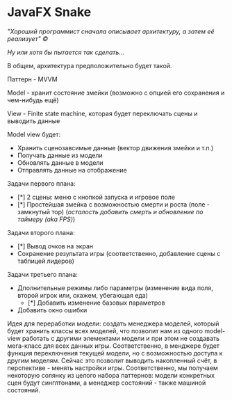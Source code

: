 # JavaFX Snake
*"Хороший программист сначала описывает архитектуру, а затем её реализует" ©️*

*Ну или хотя бы пытается так сделать...*

В общем, архитектура предположительно будет такой.

Паттерн - MVVM

Model - хранит состояние змейки (возможно с опцией его сохранения и чем-нибудь ещё)

View - Finite state machine, которая будет переключать сцены и выводить данные

Model view будет:
- Хранить сценозавсимые данные (вектор движения змейки и т.п.)
- Получать данные из модели
- Обновлять данные в модели
- Отправлять данные на отображение

Задачи первого плана:
- [*] 2 сцены: меню с кнопкой запуска и игровое поле
- [*] Простейшая змейка с возможностью смерти и роста (поле - замкнутый тор) (*осталость добавить смерть и обновление по таймеру (aka FPS)*)

Задачи второго плана:
- [*] Вывод очков на экран
- Сохранение результата игры (соответственно, добавление сцены с таблицей лидеров)

Задачи третьего плана:
- Дполнительные режимы либо параметры (изменение вида поля, второй игрок или, скажем, убегающая еда)
  - [*] Добавить изменение базовых параметров
- Добавить окно ошибки

Идея для переработки модели: создать менеджера моделей, который будет хранить классы всех моделей, что позволит нам из одного model-view работать с другими элементами модели и при этом не создавать мега-класс для всех данных игры. Соответственно, в менджере будет функция переключения текущей модели, но с возможностью доступа к другим моделям. Сейчас это позволит выводить накопленный счёт, в перспективе - менять настройки игры. Соответственно, мы получаем некоторую солянку из целого набора паттернов: модели конкретных сцен будут синглтонами, а менеджер состояний - также машиной состояний.